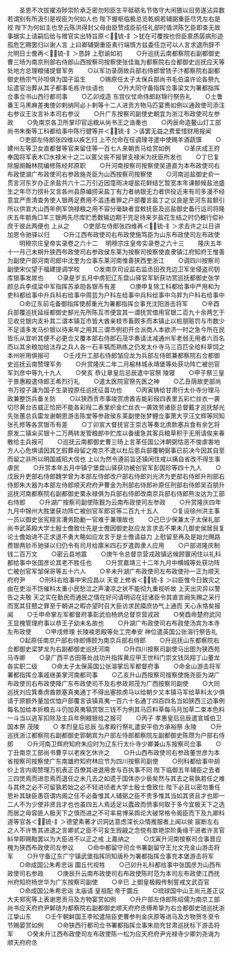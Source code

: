 <!-- { "loadSidebar": true } -->
　　圣恩不次拔擢洊陟崇阶承乏密勿矧臣生平砥砺名节恪守大闲猥以旧劳遂沾异数若谓别有所汲引是视臣为何如人也  陛下握枢临极总览乾纲若辅弼重臣尽凭左右是视  陛下为何如主也至云陈洪得封父母由臣赞成臣前任礼部时值洪陈乞臣即查无故事据实上请嗣后给与赠官实出特旨原＜锍-釒＞犹在可覆按也但臣禀质孱病形迹孤危乞赐罢归以谢人言  上曰卿辅弼重臣素行端慎方兹委任岂可以人言求退所辞不允明日士儋再＜锍-釒＞恳辞  上慰谕如初
　　○升巡抚云南都察院右副都御史曹三旸为南京刑部右侍郎山西按察司按察使张佳胤为都察院右佥都御史巡抚应天等处地方总理粮储提督军务
　　○以军功录荫故兵部右侍郎曾铣子汴都察院右副都御史杨宗气孙坦俱为国子监生
　　○赐原任太子太保兵部尚书毛伯温许论各祭九坛遣官治葬从其子都事毛栋许倓请也
　　○升大同守备指挥佥事梁文为署都指挥佥事佥书山西行都司事
　　○乙卯成造  东宫仪仗命侍郎赵锦行祭告礼
　　○土鲁番王马黑麻差夷使卯剌纳阿必卜剌等十二人进贡方物马匹宴赉如例以通政使司添注右参议王汝言补本司右参议
　　○升广东按察司副使史朝宜为浙江布政使司左参政
　　○免南京各卫所掌印官运粮从尚书王之诰奏也
　　○丙辰命造鳌山灯工部尚书朱衡等工科都给事中陈行徤等并＜锍-釒＞请罢无益之费爱惜财用报闻
　　○吏部左侍郎张四维以疾乞归  上不允命在任调理寻遣中使赐羊酒蔬馔
　　○建州左等卫女直都督等官来留住等一百七人来朝贡马给赏如例
　　○革庆成王府奉国将军表木□水禄米十之二以匿父丧不报冒支禄米为抚臣所发也
　　○丁巳复除服阕翰林院编修陈经邦原职
　　○升河南按察司按察使吴道直为本布政使司右布政使湖广布政使司右参政施尧臣为山西按察司按察使
　　○河南巡盐御史俞一贯言河东岁办正余盐共六十二万引近因霪雨决堤盐花鲜结乞暂宽本年课额候盐池盛生之年尽力捞补又言各州县原编捞采盐丁有力者纳银无力者供役近来有司多漫不经意宜严责清查务使人银两足费用不滥违者罪之户部覆言盐丁之议良是至河东盐额引所以供宣大山西年例军饷禄粮之用不容分毫缺者宜敕抚臣及巡盐御史备行运司将隆庆五年额角□羊三银两先尽库贮悉数输边期于完足待来岁盐花生结之时仍概行偿补庶于彼此两便也  上从之
　　○吏部左侍郎张四维再＜锍-釒＞求去许之以日讲加恩令驰驿以归
　　○升江西布政使司右布政使施笃臣为山东布政使司左布政使
　　明穆宗庄皇帝实录卷之六十二
　明穆宗庄皇帝实录卷之六十三
　　隆庆五年十一月己未朔升狭西布政使司右参政侯东莱为按察司按察使直隶镇江府知府王惟善为副使户部河南司郎中沈奎为佥事东莱河南惟善狭西奎浙江
　　○调四川按察司副使宋仪望于福建提调学校
　　○发南京司设监右监丞田孜充边卫军坐侵盗司钥库银事发故也
　　○录是岁五月中虏犯辽东盘山驿官军斩获功赏巡抚都御史张学颜总兵李成梁中军指挥苏承勋各银币有差
　　○庚申复除工科都给事中严用和为吏科都给事中升兵科右给事中周芸为户科左给事中兵科给事中乌昇为户科右给事中
　　○命辽东前屯备御指挥使郝重光为署都指挥佥事充沈阳游击将军
　　○辛酉兵部覆巡抚延绥都御史郜光先所陈互市便宜其一谓抚赏借用官银二百九十余两乞于见收兑银内支补其二谓本镇互市皆大酋亲枝市畜颇多而本镇止以桩朋赃罚与市数少不足请多发马价银以待来年之用其三谓市例初开佥派商人本欲济一时之急今所在民皆乐从宜听其便不必更佥又覆本部右侍郎石茂华奏请汰减通州军老弱无用者六百名而以其余粮加给汰存之兵人各一石丰犒而熟练之仍发太仆寺马三百匹全给料草饲之本州听用俱报可
　　○壬戌升工部右侍郎邹应龙为兵部左侍郎兼都察院右佥都御史巡抚云南赞理军务
　　○升赏隆庆二年二月榆林城永靖堡等处获功阵亡被创官军刘彦中等九十九人
　　○癸亥  恭让章皇后忌辰遣中官祭  陵寝
　　○甲子祭三皇于景惠殿遣侍郎王希烈行礼
　　○遣太医院官祭先医之神
　　○乙丑荫故吏部尚书万镗子滽为国子生录镗原任巡抚征苗功也
　　○丙寅铸给甘肃行太仆寺分理马政兼整饬兵备关防
　　○以狭西贡市事竣赏虏酋吉能彩叚四表里五彩纻丝衣一袭切尽黄台吉威正恰把不能各彩叚二表里织金纻丝衣一袭效劳诸臣总督戴才巡抚郜光先张蕙总兵雷龙谢朝恩游击陈堂等参政侯东莱副使张梦鲤佥事萧大亨汪文辉等同知张孔修等各赏银币有差
　　○丁卯宣大督抚官王崇古等奏北虏款塞兵食有余乞将原发二镇籴买银十二万两转发管粮郎中贮库以备缓急其客兵粮草积于无用请俟来春散给主兵报可
　　○巡抚云南都御史曹三旸上言革任国公沐朝弼怙恶不悛虐害地方人心危惧请因其乞假葬母留之南京不遣以杜后患兵部覆朝弼事已前决今因其自至而留之非所以明国威昭大信也  上以为然令遵前旨还镇闲住戒以痛自省改不得生事虐民
　　○升赏本年五月中镇宁堡盘山驿获功被创官军彭国珍等四十九人
　　○戊辰升吏部右侍郎魏学曾为本部左侍郎改户部右侍郎刘光济为吏部右侍郎升刑部右侍郎朱大器为本部左侍郎顺天府府尹曹金为刑部右侍郎补原任刑部右侍郎吴百朋升巡抚河南都察院右副都御史栗永禄俱为兵部右侍郎改南京兵部右侍郎熊汝达为工部右侍郎
　　○升湖广按察司副使陈觐为云南布政使司左参政
　　○升赏隆庆四年九月中锦州大胜堡获功阵亡被创官军郎官等二百九十五人
　　○复设徐州洪主事一员以御史张宪翔言漕务劻勷一官难于兼理故也
　　○己巳少保兼太子太保礼部尚书武英殿大学士殷士儋致仕先是士儋因御史赵应龙言求去不果未几御史侯居艮复论士儋始进不正求退不勇大略如应龙言于是士儋请益力  上慰留至再及是始允赐路费银两钞币驰驿以归仍令有司月给廪米四石岁遣舆隶人应用
　　○户部进隆庆制钱二百万文
　　○密云县地震
　　○庚午令总督京营戎政镇远候顾寰闲住以礼科都给事中张国彦论其老不胜任也
　　○升赏嘉靖三十二年九月中横城等处获功阵亡被创官军邹保哥等五十六人
　　○辛未升湖广布政使司左布政使孙一正为顺天府府尹
　　○刑科右给事中宋应昌以  天变上修省＜锍-釒＞曰臣惟今日致灾之由在吏治不饬催科太重小民愁泣之声凄凉之状不能彻九重视听故  上天出灾异以警告之夫敬  天之实在勤民而通民之情在好问请明诏在廷诸臣令其直言阙失赐之采行而宽其狂戆之罪至于朝讲之暇亦望时召大臣访求民瘼庶协气上通而  天心永恪矣报闻
　　○壬申命掌左军都督府事彰武伯杨炳总督京营戎政
　　○癸酉命楚府武冈王显槐管理府事以恭王子幼未名故也
　　○升湖广布政使司右布政使汤宾为本寺左布政使
　　○甲戌修理  长陵裬恩殿等处工完奉安  神位遣英国公张溶行祭告礼
　　○起原任南京户部右侍郎傅颐为南京兵部右侍郎
　　○升巡抚山东都察院右佥都御史梁梦龙为右副都御史巡抚河南
　　○升四川按察司副使马出图为狭西苑马寺卿
　　○录广西平古田等处战功升指挥黄应甲王世科门崇文钱凤翔丁山董龙各实职二级
　　○命太子太保英国公张溶掌后军都督府事
　　○命金山游击将军署都指挥佥事戚继美掌河南都司事
　　○乙亥升山西按察司按察使施尧臣为湖广布政使司右布政使降广东布政使司不及右参政郑茂为广西按察司副使
　　○大同巡抚刘应箕奏虏酋款塞真夷通丁不得出塞掠虏马以给朝夕又本镇马军给草料太少俱请于原额外量加优恤户部覆言该镇真夷一百六十名通丁四百四名当如狭西三边事例每名加给本折粮五斗仍加真夷犒赏银三钱不为例其马匹料草每马月加草二束本色料一斗当以逃军扣除及主兵年例粮银给之报可
　　○丙子  孝惠皇后忌辰遣宣城伯卫国本祭  茂陵
　　○  孝烈皇后忌辰  弘孝殿行祭礼遣安平伯方承裕祭  永陵
　　○升巡抚浙江都察院右副都御史郭朝宾为户部左侍郎都察院左副都御史陈瓒为户部右侍郎
　　○升河南卫辉府知府朱应时为辽东行太仆寺少卿兼山东按察司佥事
　　○丁丑南京工部尚书曹亨以老疾乞休许之
　　○升山西布政使司右参政董世彦为本省按察司按察使广东南雄府知府林应节为四川按察司副使
　　○刑科都给事中胡价上言内阁赞理万机表正百僚其进退用舍与百执事不同  陛下临御五年辅臣之去者三四焂焉而进忽焉而退任之未几去之如遗于国体亦少亵矣然与其去之易孰若任之难与其终之必不可留孰若始之必不轻进顷者大学士殷士儋致仕  陛下必且以密勿重任思补其缺臣愚窃谓内阁之任不必备惟其人辅弼之臣不贵多惟其当如其贤且才也即一二人不为少使非贤且才也也虽四五人焉适足以蠹政而偾事何取于多今宜极天下之选而居之毋容匪人极天下之慎而进之不可率易博采舆论大破常格令阁臣而下及九卿科道等官各＜锍-釒＞德望素著才识洞达意虑深长众情推服者上闻以侯  宸断左右之人不许售其进退之言卿贰之臣不可妄生觊觎之念傥有歆艳崇阶夤缘干进者许言官紏举即赐黜罢以为大臣进不以正之戒  上嘉纳之
　　○戊寅升河南按察司佥事晋应槐为狭西布政使司左参议
　　○命中都留守司佥书署副留守王允文充金山游击将军
　　○升守备辽东广宁镇武堡指挥同知唐朴为署都指挥佥事充本堡游击将军
　　○命成国公朱希忠诣  圜丘代视牲
　　○己卯升礼科都给事中张国彦为山西布政使司右参政
　　○庚辰升云南布政使司右布政使陈时范为本司左布政使江西抚州府知府杨世华为广东按察司副使
　　○辛巳  上御皇极殿传制誓戒文武百官
　　○命成国公朱希忠诣  太庙请  皇祖配  帝于圜丘
　　○琉球国中山王尚元差正议大夫郑宪等上表谢恩贡马及方物宴赏如例
　　○升户部左侍郎陈绍儒为南京工部尚书应天府府尹鄡琏为都察院右副都御史顺天府府丞傅希挚为右佥都御史琏巡抚浙江挚山东
　　○壬午朝鲜国王李昖遣陪臣吏曹参判金庆原等进马及方物贺冬至令节赐晏赏如例
　　○命狭西行都司佥书署都指挥佥事朱勋充甘肃巡抚标下游击将军
　　○癸未升江西布政使司左布政使陈一松为应天府府尹光禄寺少卿刘尧诲为顺天府府丞
